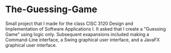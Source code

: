 # The-Guessing-Game
Small project that I made for the class CISC 3120 Design and Implementation of Software Applications I. It asked that I create a "Guessing Game" using logic only. Subsequent exapansions included making a Command-Line interface, a Swing graphical user interface, and a JavaFX graphical user interface. 
